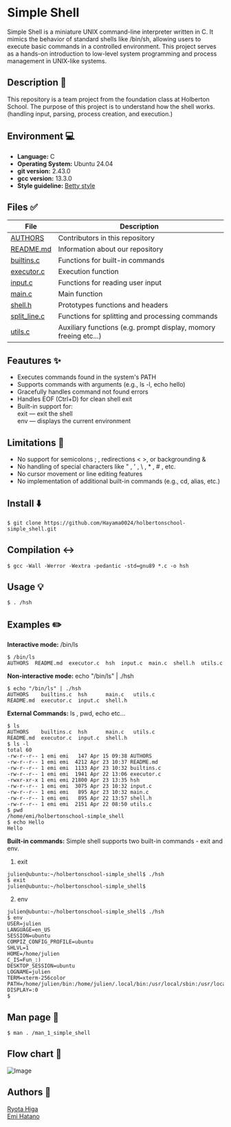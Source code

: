 # Simple Shell
Simple Shell is a miniature UNIX command-line interpreter written in C.
It mimics the behavior of standard shells like /bin/sh, allowing users to execute basic commands in a controlled environment. This project serves as a hands-on introduction to low-level system programming and process management in UNIX-like systems.

## Description :memo:
This repository is a team project from the foundation class at Holberton School.
The purpose of this project is to understand how the shell works.
(handling input, parsing, process creation, and execution.)

## Environment :computer:
- **Language:** C
- **Operating System:** Ubuntu 24.04
- **git version:**  2.43.0
- **gcc version:** 13.3.0
- **Style guideline:**  [Betty style](https://github.com/holbertonschool/Betty/wiki)

## Files :white_check_mark:

| File | Description |
|--------|--------|
|[AUTHORS](https://github.com/Hayama0024/holbertonschool-simple_shell/blob/main/AUTHORS) |Contributors in this repository  |
| [README.md](https://github.com/Hayama0024/holbertonschool-simple_shell/blob/main/README.md) | Information about our repository |
|[builtins.c](https://github.com/Hayama0024/holbertonschool-simple_shell/blob/main/builtins.c)|Functions for built-in commands|
| [executor.c](https://github.com/Hayama0024/holbertonschool-simple_shell/blob/main/executor.c) | Execution function |
|[input.c](https://github.com/Hayama0024/holbertonschool-simple_shell/blob/main/input.c) |Functions for reading user input|
|[main.c](https://github.com/Hayama0024/holbertonschool-simple_shell/blob/main/main.c)| Main function|
[shell.h](https://github.com/Hayama0024/holbertonschool-simple_shell/blob/main/shell.h)|Prototypes functions and headers|
|[split_line.c](https://github.com/Hayama0024/holbertonschool-simple_shell/blob/main/split_line.c) |Functions for splitting and processing commands|
|[utils.c](https://github.com/Hayama0024/holbertonschool-simple_shell/blob/main/utils.c)|Auxiliary functions (e.g. prompt display, momory freeing etc...)


## Feautures :sparkles:
- Executes commands found in the system's PATH
- Supports commands with arguments (e.g., ls -l, echo hello)
- Gracefully handles command not found errors
- Handles EOF (Ctrl+D) for clean shell exit
- Built-in support for:<br>
    exit — exit the shell<br>
    env — displays the current environment<br>

## Limitations :no_entry_sign:

 - No support for semicolons ; , redirections < >, or
   backgrounding &
 - No handling of special characters like " , ' , \ , * , # , etc.
 - No cursor movement or line editing features
 - No implementation of additional built-in commands (e.g., cd, alias,
   etc.)

## Install :arrow_down:
```
$ git clone https://github.com/Hayama0024/holbertonschool-simple_shell.git
```

## Compilation :left_right_arrow:
```
$ gcc -Wall -Werror -Wextra -pedantic -std=gnu89 *.c -o hsh
```

## Usage :bulb:
```
$ . /hsh
```
## Examples :pencil2:
**Interactive mode:**
 /bin/ls
```
$ /bin/ls
AUTHORS  README.md  executor.c  hsh  input.c  main.c  shell.h  utils.c
```
**Non-interactive mode:** echo "/bin/ls" | ./hsh<br>
```
$ echo "/bin/ls" | ./hsh
AUTHORS    builtins.c  hsh      main.c   utils.c
README.md  executor.c  input.c  shell.h
```
**External Commands:** ls , pwd, echo etc...<br>
```
$ ls
AUTHORS    builtins.c  hsh      main.c   utils.c
README.md  executor.c  input.c  shell.h
$ ls -l
total 60
-rw-r--r-- 1 emi emi   147 Apr 15 09:38 AUTHORS
-rw-r--r-- 1 emi emi  4212 Apr 23 10:37 README.md
-rw-r--r-- 1 emi emi  1133 Apr 23 10:32 builtins.c
-rw-r--r-- 1 emi emi  1941 Apr 22 13:06 executor.c
-rwxr-xr-x 1 emi emi 21800 Apr 23 13:35 hsh
-rw-r--r-- 1 emi emi  3075 Apr 23 10:32 input.c
-rw-r--r-- 1 emi emi   895 Apr 23 10:32 main.c
-rw-r--r-- 1 emi emi   895 Apr 22 13:57 shell.h
-rw-r--r-- 1 emi emi  2151 Apr 22 08:50 utils.c
$ pwd
/home/emi/holbertonschool-simple_shell
$ echo Hello
Hello
```
**Built-in commands:**
Simple shell supports two built-in commands - exit and env.<br>
1. exit
```
julien@ubuntu:~/holbertonschool-simple_shell$ ./hsh
$ exit
julien@ubuntu:~/holbertonschool-simple_shell$
```
2. env
```
julien@ubuntu:~/holbertonschool-simple_shell$ ./hsh
$ env
USER=julien
LANGUAGE=en_US
SESSION=ubuntu
COMPIZ_CONFIG_PROFILE=ubuntu
SHLVL=1
HOME=/home/julien
C_IS=Fun_:)
DESKTOP_SESSION=ubuntu
LOGNAME=julien
TERM=xterm-256color
PATH=/home/julien/bin:/home/julien/.local/bin:/usr/local/sbin:/usr/local/bin:/usr/sbin:/usr/bin:/sbin:/bin:/usr/games:/usr/local/games:/snap/bin
DISPLAY=:0
$
```

## Man page :book:
```
$ man . /man_1_simple_shell
```
## Flow chart :round_pushpin:

![Image](https://github.com/user-attachments/assets/51cd72be-0631-4e98-b36e-47c3ca66cd93)


## Authors :bookmark:
[Ryota Higa](https://github.com/Hayama0024)<br>
[Emi Hatano](https://github.com/Emi-H106)
